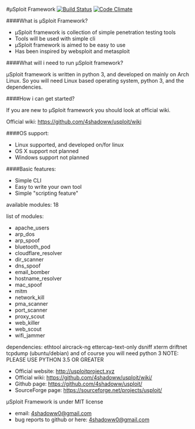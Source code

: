 #µSploit Framework [![Build Status](https://travis-ci.org/4shadoww/usploit.svg?branch=master)](https://travis-ci.org/4shadoww/usploit) [![Code Climate](https://codeclimate.com/github/4shadoww/usploit/badges/gpa.svg)](https://codeclimate.com/github/4shadoww/usploit)


####What is µSploit Framework?

* µSploit framework is collection of simple penetration testing tools
* Tools will be used with simple cli
* µSploit framework is aimed to be easy to use
* Has been inspired by websploit and metasploit


####What will i need to run µSploit framework?

µSploit framework is written in python 3, and developed on mainly on Arch Linux.
So you will need Linux based operating system, python 3, and the dependencies.

####How i can get started?

If you are new to µSploit framework you should look at official wiki.

Official wiki: https://github.com/4shadoww/usploit/wiki


####OS support:

* Linux       supported, and developed on/for linux
* OS X        support not planned
* Windows     support not planned

####Basic features:

* Simple CLI
* Easy to write your own tool
* Simple "scripting feature"

available modules: 18

list of modules:

* apache_users
* arp_dos
* arp_spoof
* bluetooth_pod
* cloudflare_resolver
* dir_scanner
* dns_spoof
* email_bomber
* hostname_resolver
* mac_spoof
* mitm
* network_kill
* pma_scanner
* port_scanner
* proxy_scout
* web_killer
* web_scout
* wifi_jammer

dependencies: ethtool aircrack-ng ettercap-text-only dsniff xterm driftnet tcpdump (ubuntu/debian) and of course you will need python 3
NOTE: PLEASE USE PYTHON 3.5 OR GREATER


* Official website: http://usploitproject.xyz
* Official wiki: https://github.com/4shadoww/usploit/wiki/
* Github page: https://github.com/4shadoww/usploit/
* SourceForge page: https://sourceforge.net/projects/usploit/


µSploit Framework is under MIT license

* email: 4shadoww0@gmail.com
* bug reports to github or here: 4shadoww0@gmail.com
